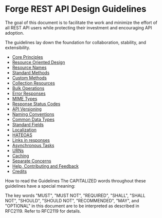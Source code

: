 # Forge REST API Design Guidelines

The goal of this document is to facilitate the work and minimize the effort of all REST API users while protecting their investment and encouraging API adoption.

The guidelines lay down the foundation for collaboration, stability, and extensibility.

+ [Core Principles](Core_Principles.md)
+ [Resource Oriented Design](Resource_Oriented_Design.md)
+ [Resource Names](Resource_Names.md)
+ [Standard Methods](Standard_Methods.md)
+ [Custom Methods](Custom_Methods.md)
+ [Collection Resources](Collection_Resources.md)
+ [Bulk Operations](Bulk_Operations.md)
+ [Error Responses](Error_Responses.md)
+ [MIME Types](MIME_Types.md)
+ [Response Status Codes](Response_Status_Codes.md)
+ [API Versioning](API_Versioning.md)
+ [Naming Conventions](Naming_Conventions.md)
+ [Common Data Types](Common_Data_Types.md)
+ [Standard Fields](Standard_Fields.md)
+ [Localization](Localization.md)
+ [HATEOAS](HATEOAS.md)
+ [Links in responses](Links.md)
+ [Asynchronous Tasks](Async_Tasks.md)
+ [URNs](URNs.md)
+ [Caching](Caching.md)
+ [Separate Concerns](Separate_Concerns.md)
+ [Help, Contributing and Feedback](Help.md)
+ [Credits](Credits.md)

How to read the Guidelines
The CAPITALIZED words throughout these guidelines have a special meaning:

 The key words "MUST", "MUST NOT", "REQUIRED", "SHALL", "SHALL NOT",
 "SHOULD", "SHOULD NOT", "RECOMMENDED",  "MAY", and "OPTIONAL" in
 this document are to be interpreted as described in RFC2119.
 Refer to RFC2119 for details.
